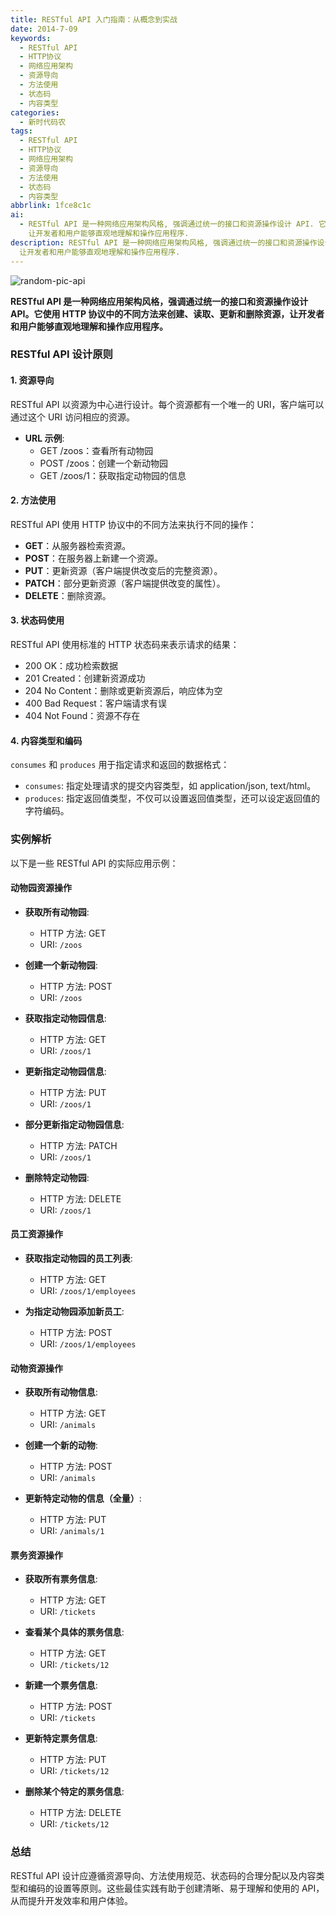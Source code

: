 ```yaml
---
title: RESTful API 入门指南：从概念到实战
date: 2014-7-09
keywords:
  - RESTful API
  - HTTP协议
  - 网络应用架构
  - 资源导向
  - 方法使用
  - 状态码
  - 内容类型
categories:
  - 新时代码农
tags:
  - RESTful API
  - HTTP协议
  - 网络应用架构
  - 资源导向
  - 方法使用
  - 状态码
  - 内容类型
abbrlink: 1fce8c1c
ai:
  - RESTful API 是一种网络应用架构风格, 强调通过统一的接口和资源操作设计 API. 它使用 HTTP 协议中的不同方法来创建、读取、更新和删除资源,
    让开发者和用户能够直观地理解和操作应用程序.
description: RESTful API 是一种网络应用架构风格, 强调通过统一的接口和资源操作设计 API. 它使用 HTTP 协议中的不同方法来创建、读取、更新和删除资源,
  让开发者和用户能够直观地理解和操作应用程序.
---
```


<!-- markdownlint-disable-next-line MD033 -->
<meta name="referrer" content="no-referrer"/>

![random-pic-api](https://api.dong4j.ink:1024/cover?spm={{spm}})

**RESTful API 是一种网络应用架构风格，强调通过统一的接口和资源操作设计 API。它使用 HTTP 协议中的不同方法来创建、读取、更新和删除资源，让开发者和用户能够直观地理解和操作应用程序。**

### RESTful API 设计原则

#### 1. 资源导向

RESTful API 以资源为中心进行设计。每个资源都有一个唯一的 URI，客户端可以通过这个 URI 访问相应的资源。

- **URL 示例**:
  - GET /zoos：查看所有动物园
  - POST /zoos：创建一个新动物园
  - GET /zoos/1：获取指定动物园的信息

#### 2. 方法使用

RESTful API 使用 HTTP 协议中的不同方法来执行不同的操作：

- **GET**：从服务器检索资源。
- **POST**：在服务器上新建一个资源。
- **PUT**：更新资源（客户端提供改变后的完整资源）。
- **PATCH**：部分更新资源（客户端提供改变的属性）。
- **DELETE**：删除资源。

#### 3. 状态码使用

RESTful API 使用标准的 HTTP 状态码来表示请求的结果：

- 200 OK：成功检索数据
- 201 Created：创建新资源成功
- 204 No Content：删除或更新资源后，响应体为空
- 400 Bad Request：客户端请求有误
- 404 Not Found：资源不存在

#### 4. 内容类型和编码

`consumes` 和 `produces` 用于指定请求和返回的数据格式：

- `consumes`: 指定处理请求的提交内容类型，如 application/json, text/html。
- `produces`: 指定返回值类型，不仅可以设置返回值类型，还可以设定返回值的字符编码。

### 实例解析

以下是一些 RESTful API 的实际应用示例：

#### 动物园资源操作

- **获取所有动物园**:

  - HTTP 方法: GET
  - URI: `/zoos`

- **创建一个新动物园**:

  - HTTP 方法: POST
  - URI: `/zoos`

- **获取指定动物园信息**:

  - HTTP 方法: GET
  - URI: `/zoos/1`

- **更新指定动物园信息**:

  - HTTP 方法: PUT
  - URI: `/zoos/1`

- **部分更新指定动物园信息**:

  - HTTP 方法: PATCH
  - URI: `/zoos/1`

- **删除特定动物园**:
  - HTTP 方法: DELETE
  - URI: `/zoos/1`

#### 员工资源操作

- **获取指定动物园的员工列表**:

  - HTTP 方法: GET
  - URI: `/zoos/1/employees`

- **为指定动物园添加新员工**:
  - HTTP 方法: POST
  - URI: `/zoos/1/employees`

#### 动物资源操作

- **获取所有动物信息**:

  - HTTP 方法: GET
  - URI: `/animals`

- **创建一个新的动物**:

  - HTTP 方法: POST
  - URI: `/animals`

- **更新特定动物的信息（全量）**:
  - HTTP 方法: PUT
  - URI: `/animals/1`

#### 票务资源操作

- **获取所有票务信息**:

  - HTTP 方法: GET
  - URI: `/tickets`

- **查看某个具体的票务信息**:

  - HTTP 方法: GET
  - URI: `/tickets/12`

- **新建一个票务信息**:

  - HTTP 方法: POST
  - URI: `/tickets`

- **更新特定票务信息**:

  - HTTP 方法: PUT
  - URI: `/tickets/12`

- **删除某个特定的票务信息**:
  - HTTP 方法: DELETE
  - URI: `/tickets/12`

### 总结

RESTful API 设计应遵循资源导向、方法使用规范、状态码的合理分配以及内容类型和编码的设置等原则。这些最佳实践有助于创建清晰、易于理解和使用的 API，从而提升开发效率和用户体验。
